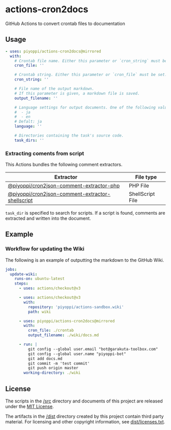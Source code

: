 # actions-cron2docs

GitHub Actions to convert crontab files to documentation

## Usage

``` yml
- uses: piyoppi/actions-cron2docs@mirrored
  with:
    # Crontab file name. Either this parameter or `cron_string` must be set.
    cron_file: ''

    # Crontab string. Either this parameter or `cron_file` must be set.
    cron_string: ''

    # File name of the output markdown.
    # If this parameter is given, a markdown file is saved.
    output_filename: ''

    # Language settings for output documents. One of the following values can be set.
    #  - ja
    #  - en
    # Defalt: ja
    language: ''

    # Directories containing the task's source code.
    task_dirs: ''
```

### Extracting coments from script

This Actions bundles the following comment extractors.

| Extractor | File type |
| --- | --- |
| [@piyoppi/cron2json-comment-extractor-php](/packages/comment-extractors/cron2json-comment-extractor-php/) | PHP File |
| [@piyoppi/cron2json-comment-extractor-shellscript](/packages/comment-extractors/cron2json-comment-extractor-shellscript/) | ShellScript File |

`task_dir` is specified to search for scripts. If a script is found, comments are extracted and written into the document.

## Example

### Workflow for updating the Wiki

The following is an example of outputting the markdown to the GitHub Wiki.

``` yml
jobs:
  update-wiki:
    runs-on: ubuntu-latest
    steps:
      - uses: actions/checkout@v3

      - uses: actions/checkout@v3
        with:
          repository: 'piyoppi/actions-sandbox.wiki'
          path: wiki

      - uses: piyoppi/actions-cron2docs@mirrored
        with:
          cron_file: ./crontab
          output_filename: ./wiki/docs.md

      - run: |
          git config --global user.email "bot@garakuta-toolbox.com"
          git config --global user.name "piyoppi-bot"
          git add docs.md
          git commit -m 'test commit'
          git push origin master
        working-directory: ./wiki
```

## License

The scripts in the [/src](src/) directory and documents of this project are released under the [MIT License](LICENSE).

The artifacts in the [/dist](dist/) directory created by this project contain third party material. For licensing and other copyright information, see [dist/licenses.txt](dist/licenses.txt).
